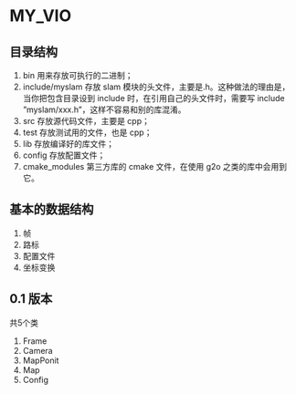 # MY_VIO

## 目录结构
1. bin 用来存放可执行的二进制；
2. include/myslam 存放 slam 模块的头文件，主要是.h。这种做法的理由是，当你把包含目录设到 include 时，在引用自己的头文件时，需要写 include ”myslam/xxx.h”，这样不容易和别的库混淆。
3. src 存放源代码文件，主要是 cpp；
4. test 存放测试用的文件，也是 cpp；
5. lib 存放编译好的库文件；
6. config 存放配置文件；
7. cmake_modules 第三方库的 cmake 文件，在使用 g2o 之类的库中会用到它。

## 基本的数据结构
1. 帧
2. 路标
3. 配置文件
4. 坐标变换

## 0.1 版本
共5个类
1. Frame 
2. Camera
3. MapPonit
4. Map
5. Config